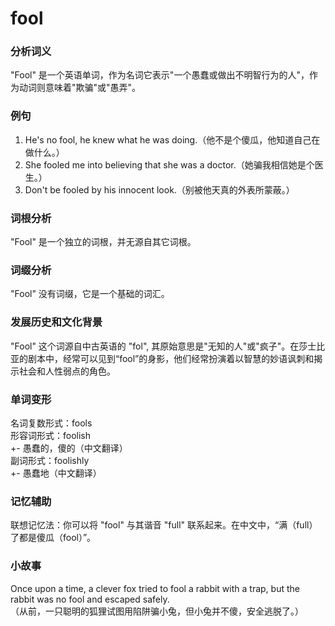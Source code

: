 # fool

### 分析词义

  

"Fool" 是一个英语单词，作为名词它表示"一个愚蠢或做出不明智行为的人"，作为动词则意味着"欺骗"或"愚弄"。

  

### 例句

  

1.  He's no fool, he knew what he was doing.（他不是个傻瓜，他知道自己在做什么。）
2.  She fooled me into believing that she was a doctor.（她骗我相信她是个医生。）
3.  Don't be fooled by his innocent look.（别被他天真的外表所蒙蔽。）

  

### 词根分析

  

"Fool" 是一个独立的词根，并无源自其它词根。

  

### 词缀分析

  

"Fool" 没有词缀，它是一个基础的词汇。

  

### 发展历史和文化背景

  

"Fool" 这个词源自中古英语的 "fol", 其原始意思是"无知的人"或"疯子"。在莎士比亚的剧本中，经常可以见到“fool”的身影，他们经常扮演着以智慧的妙语讽刺和揭示社会和人性弱点的角色。

  

### 单词变形

  

名词复数形式：fools  
形容词形式：foolish  
+- 愚蠢的，傻的（中文翻译）  
副词形式：foolishly  
+- 愚蠢地（中文翻译）

  

### 记忆辅助

  

联想记忆法：你可以将 "fool" 与其谐音 "full" 联系起来。在中文中，“满（full）了都是傻瓜（fool）”。

  

### 小故事

  

Once upon a time, a clever fox tried to fool a rabbit with a trap, but the rabbit was no fool and escaped safely.  
（从前，一只聪明的狐狸试图用陷阱骗小兔，但小兔并不傻，安全逃脱了。）
